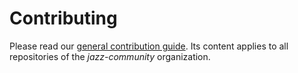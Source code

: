 # Contributing

Please read our [general contribution guide](https://github.com/jazz-community/welcome/blob/master/CONTRIBUTING.md). Its content applies to all repositories of the _jazz-community_ organization.